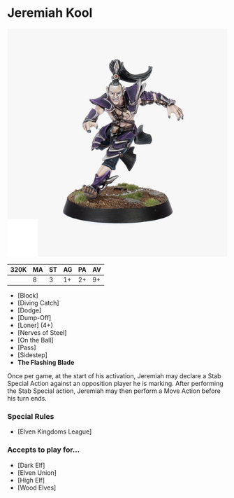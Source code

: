# Jeremiah Kool

![](../media/starplayers/BBJeremiahKool.jpg)

| 320K   | MA | ST | AG  | PA  | AV  |
|--------|----|----|-----|-----|-----|
|    | 8  | 3  | 1+  | 2+  | 9+  |

* [Block]
* [Diving Catch]
* [Dodge]
* [Dump-Off]
* [Loner] (4+)
* [Nerves of Steel]
* [On the Ball]
* [Pass]
* [Sidestep]
* **The Flashing Blade**

Once per game, at the start of his activation, Jeremiah may declare a Stab Special Action against an opposition player he is marking. After performing the Stab Special action, Jeremiah may then perform a Move Action before his turn ends.

### Special Rules

* [Elven Kingdoms League]

### Accepts to play for...

* [Dark Elf]
* [Elven Union]
* [High Elf]
* [Wood Elves]
